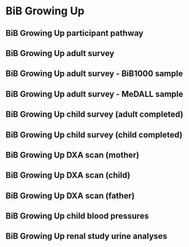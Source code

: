 # BiB Growing Up

## BiB Growing Up participant pathway

## BiB Growing Up adult survey

## BiB Growing Up adult survey - BiB1000 sample

## BiB Growing Up adult survey - MeDALL sample

## BiB Growing Up child survey (adult completed)

## BiB Growing Up child survey (child completed)

## BiB Growing Up DXA scan (mother)

## BiB Growing Up DXA scan (child)

## BiB Growing Up DXA scan (father)

## BiB Growing Up child blood pressures

## BiB Growing Up renal study urine analyses

